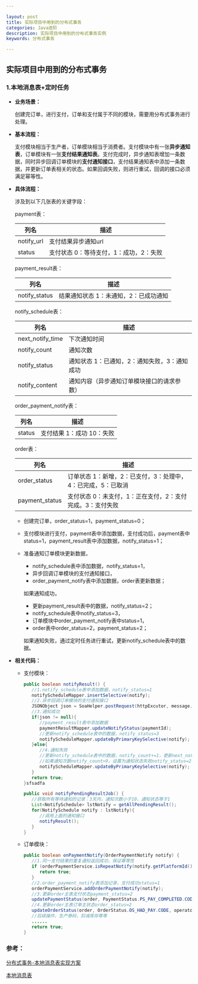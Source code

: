 ```yaml
---

layout: post
title: 实际项目中用到的分布式事务
categories: Java进阶
description: 实际项目中用到的分布式事务实例
keywords: 分布式事务

---
```


## 实际项目中用到的分布式事务

### 1.本地消息表+定时任务

- **业务场景：**

  创建完订单，进行支付，订单和支付属于不同的模块，需要用分布式事务进行处理。

- **基本流程：**

  支付模块相当于生产者，订单模块相当于消费者。支付模块中有一张**异步通知表**，订单模块有一张**支付结果通知表**。支付完成时，异步通知表增加一条数据，同时异步回调订单模块的**支付通知接口**，支付结果通知表中添加一条数据，并更新订单表相关的状态。如果回调失败，则进行重试，回调的接口必须满足幂等性。

- **具体流程：**

  涉及到以下几张表的关键字段：

  payment表：

  | 列名       | 描述                                   |
  | ---------- | -------------------------------------- |
  | notify_url | 支付结果异步通知url                    |
  | status     | 支付状态 0：等待支付，1：成功，2：失败 |

  payment_result表：

  | 列名          | 描述                                  |
  | ------------- | ------------------------------------- |
  | notify_status | 结果通知状态 1：未通知，2：已成功通知 |

  notify_schedule表：

  | 列名             | 描述                                         |
  | ---------------- | -------------------------------------------- |
  | next_notify_time | 下次通知时间                                 |
  | notify_count     | 通知次数                                     |
  | notify_status    | 通知状态 1：已通知，2：通知失败，3：通知成功 |
  | notify_content   | 通知内容（异步通知订单模块接口的请求参数）   |

  order_payment_notify表：

  | 列名   | 描述                      |
  | ------ | ------------------------- |
  | status | 支付结果 1：成功 10：失败 |

  order表：

  | 列名           | 描述                                                         |
  | -------------- | ------------------------------------------------------------ |
  | order_status   | 订单状态 1：新增，2：已支付，3：处理中，4：已完成，5：已取消 |
  | payment_status | 支付状态 0：未支付，1：正在支付，2：支付完成。3：支付失败    |

  - 创建完订单，order_status=1，payment_status=0；

  - 支付模块进行支付，payment表中添加数据，支付成功后，payment表中status=1，payment_result表中添加数据，notify_status=1；

  - 准备通知订单模块更新数据，

    - notify_schedule表中添加数据，notify_status=1，
    - 异步回调订单模块的支付通知接口，
    - order_payment_notify表中添加数据，order表更新数据；

    如果通知成功，

    - 更新payment_result表中的数据，notify_status=2；
    - notify_schedule表中notify_status=3，
    - 订单模块中order_payment_notify表中status=1，
    - order表中order_status=2，payment_status=2；

    如果通知失败，通过定时任务进行重试，更新notify_schedule表中的数据。

- **相关代码：**

  - 支付模块：

    ```java
    public boolean notifyResult() {
       //1.notify_schedule表中添加数据，notify_status=1
       notifyScheduleMapper.insertSelective(notify);
       //2.异步回调订单模块的支付通知接口
       JSONObject json = SoaHelper.postRequest(httpExcutor, message.getNotifyUrl(), jsonNotify, JSONObject.class, headers);
       //3.通知成功
       if(json != null){
          //payment_result表中添加数据
          paymentResultMapper.updateNotifyStatus(paymentId);
          //更新notify_schedule表中的数据，notify_status=3
          notifyScheduleMapper.updateByPrimaryKeySelective(notify);
       }else{
          //4.通知失败
          //更新notify_schedule表中的数据，notify_count+=1，更新next_notify_time，等待定时任务调用，再次执行
          //如果通知次数notify_count>9，设置为通知状态失败notify_status=2
          notifyScheduleMapper.updateByPrimaryKeySelective(notify);
       }
       return true;
    }sfsadfa
    ```

    ```java
    public void notifyPendingResultJob() {
       //获取所有等待通知的记录：3天内，通知次数小于10，通知状态等于1
       List<NotifySchedule> lstNotify = getAllPendingResult();
       for(NotifySchedule notify : lstNotify){
          //调用上面的通知接口
          notifyResult();
       }
    }
    ```

  - 订单模块：

    ```java
    public boolean onPaymentNotify(OrderPaymentNotify notify) {
       //1.同一支付结果的重复通知返回成功，保证幂等性
       if (orderPaymentService.isRepeatNotify(notify.getPlatformId(), notify.getPaymentCode())) {
          return true;
       }
       //2.order_payment_notify表添加记录，支付成功status=1
       orderPaymentService.addOrderPaymentNotify(notify);
       //3.更新order主表支付状态payment_status=2
       updatePaymentStatus(order, PaymentStatus.PS_PAY_COMPLETED.CODE, operator, DESC);
       //4.更新order主表订单主状态order_status=2
       updateOrderStatus(order, OrderStatus.OS_HAD_PAY.CODE, operator, DESC);
       //后续操作，生产券码，扣减库存等等
       ......
       return true;
    }
    ```

### 参考：

[分布式事务-本地消息表实现方案](https://blog.csdn.net/shine0312/article/details/87977311)

[本地消息表](http://duqingfeng.net/2018/11/24/%E3%80%9047%E3%80%91%E5%88%86%E5%B8%83%E5%BC%8F%E4%BA%8B%E5%8A%A1%EF%BC%884%EF%BC%89%E2%80%94%E2%80%94%E6%9C%AC%E5%9C%B0%E6%B6%88%E6%81%AF%E8%A1%A8/)
